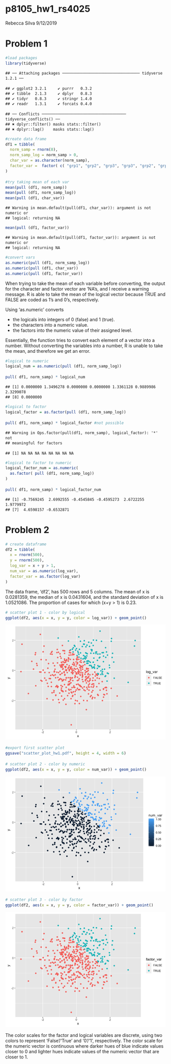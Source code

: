 p8105\_hw1\_rs4025
================
Rebecca Silva
9/12/2019

# Problem 1

``` r
#load packages
library(tidyverse)
```

    ## ── Attaching packages ────────────────────────────────── tidyverse 1.2.1 ──

    ## ✔ ggplot2 3.2.1     ✔ purrr   0.3.2
    ## ✔ tibble  2.1.3     ✔ dplyr   0.8.3
    ## ✔ tidyr   0.8.3     ✔ stringr 1.4.0
    ## ✔ readr   1.3.1     ✔ forcats 0.4.0

    ## ── Conflicts ───────────────────────────────────── tidyverse_conflicts() ──
    ## ✖ dplyr::filter() masks stats::filter()
    ## ✖ dplyr::lag()    masks stats::lag()

``` r
#create data frame
df1 = tibble(
  norm_samp = rnorm(8),
  norm_samp_log = norm_samp > 0,
  char_var = as.character(norm_samp), 
  factor_var =  factor( c( "grp1", "grp2", "grp3", "grp3", "grp2", "grp1", "grp2", "grp3" ))
)

#try taking mean of each var
mean(pull (df1, norm_samp))
mean(pull (df1, norm_samp_log))
mean(pull (df1, char_var))
```

    ## Warning in mean.default(pull(df1, char_var)): argument is not numeric or
    ## logical: returning NA

``` r
mean(pull (df1, factor_var))
```

    ## Warning in mean.default(pull(df1, factor_var)): argument is not numeric or
    ## logical: returning NA

``` r
#convert vars 
as.numeric(pull (df1, norm_samp_log))
as.numeric(pull (df1, char_var))
as.numeric(pull (df1, factor_var))
```

When trying to take the mean of each variable before converting, the
output for the character and factor vector are ’NA’s, and I receive a
warning message. R is able to take the mean of the logical vector
because TRUE and FALSE are coded as 1’s and 0’s, respectively.

Using ‘as.numeric’ converts

  - the logicals into integers of 0 (false) and 1 (true).
  - the characters into a numeric value.
  - the factors into the numeric value of their assigned level.

Essentially, the function tries to convert each element of a vector into
a number. Without converting the variables into a number, R is unable to
take the mean, and therefore we get an error.

``` r
#logical to numeric
logical_num = as.numeric(pull (df1, norm_samp_log))

pull( df1, norm_samp) * logical_num
```

    ## [1] 0.0000000 1.3496278 0.0000000 0.0000000 1.3361128 0.9889986 2.3299078
    ## [8] 0.0000000

``` r
#logical to factor
logical_factor = as.factor(pull (df1, norm_samp_log))

pull( df1, norm_samp) * logical_factor #not possible
```

    ## Warning in Ops.factor(pull(df1, norm_samp), logical_factor): '*' not
    ## meaningful for factors

    ## [1] NA NA NA NA NA NA NA NA

``` r
#logical to factor to numeric
logical_factor_num = as.numeric( 
  as.factor( pull (df1, norm_samp_log))
)

pull( df1, norm_samp) * logical_factor_num
```

    ## [1] -0.7569245  2.6992555 -0.4545845 -0.4595273  2.6722255  1.9779972
    ## [7]  4.6598157 -0.6532871

# Problem 2

``` r
# create dataframe
df2 = tibble(
  x = rnorm(500),
  y = rnorm(500),
  log_var = x + y > 1, 
  num_var = as.numeric(log_var),
  factor_var = as.factor(log_var)
)
```

The data frame, ‘df2’, has 500 rows and 5 columns. The mean of x is
0.0281359, the median of x is 0.0431604, and the standard deviation of x
is 1.0521086. The proportion of cases for which \(x+y > 1\) is 0.23.

``` r
# scatter plot 1 - color by logical 
ggplot(df2, aes(x = x, y = y, color = log_var)) + geom_point()
```

![](p8105_hw1_rs4025_files/figure-gfm/unnamed-chunk-3-1.png)<!-- -->

``` r
#export first scatter plot
ggsave("scatter_plot_hw1.pdf", height = 4, width = 6) 

# scatter plot 2 - color by numeric 
ggplot(df2, aes(x = x, y = y, color = num_var)) + geom_point()
```

![](p8105_hw1_rs4025_files/figure-gfm/unnamed-chunk-3-2.png)<!-- -->

``` r
# scatter plot 3 - color by factor 
ggplot(df2, aes(x = x, y = y, color = factor_var)) + geom_point()
```

![](p8105_hw1_rs4025_files/figure-gfm/unnamed-chunk-3-3.png)<!-- -->

The color scales for the factor and logical variables are discrete,
using two colors to represent ‘False’/‘True’ and ‘0’/‘1’, respectively.
The color scale for the numeric vector is continuous where darker hues
of blue indicate values closer to 0 and lighter hues indicate values of
the numeric vector that are closer to 1.
